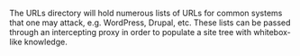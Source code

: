 The URLs directory will hold numerous lists of URLs for common systems that one may attack, e.g. WordPress, Drupal, etc. These lists can be passed through an intercepting proxy in order to populate a site tree with whitebox-like knowledge.

